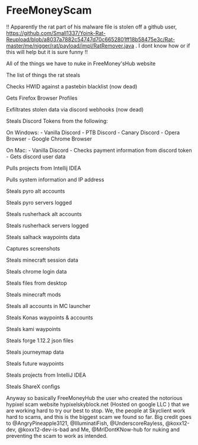 # FreeMoneyScam

!! Apparently the rat part of his malware file is stolen off a github user, https://github.com/Small1337/Yoink-Rat-Reupload/blob/a8037a7882c54747d70c6652801ff18b58475e3c/Rat-master/me/nigger/rat/payload/impl/RatRemover.java . I dont know how or if this will help but it is sure funny !!


All of the things we have to nuke in FreeMoney'sHub website

The list of things the rat steals

Checks HWID against a pastebin blacklist (now dead)

Gets Firefox Browser Profiles

Exfiltrates stolen data via discord webhooks (now dead)

Steals Discord Tokens from the following:

 On Windows:
        - Vanilla Discord
        - PTB Discord
        - Canary Discord
        - Opera Browser
        - Google Chrome Browser

 On Mac:
        - Vanilla Discord
    - Checks payment information from discord token
    - Gets discord user data

Pulls projects from Intellij IDEA

Pulls system information and IP address

Steals pyro alt accounts

Steals pyro servers logged

Steals rusherhack alt accounts

Steals rusherhack servers logged

Steals salhack waypoints data

Captures screenshots

Steals minecraft session data

Steals chrome login data

Steals files from desktop

Steals minecraft mods

Steals all accounts in MC launcher

Steals Konas waypoints & accounts

Steals kami waypoints

Steals forge 1.12.2 json files 

Steals journeymap data

Steals future waypoints

Steals projects from IntelliJ IDEA

Steals ShareX configs





Anyway so basically FreeMoneyHub the user who created the notorious hypixel scam website hypixelskyblock.net (Hosted on google LLC ) that we are working hard to try our best to stop. 
We, the people at Skyclient work hard to scams, and this is the biggest scam we found so far. Big credit goes to @AngryPineapple3121, @IlluminatiFish, @UnderscoreRayless, @koxx12-dev, @koxx12-dev-is-bad and Me, @MrIDontKNow-hub  for nuking and preventing the scam to work as intended.

